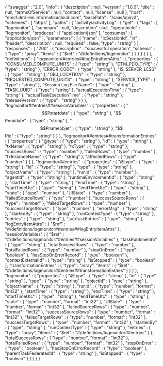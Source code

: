 {
  "swagger" : "2.0",
  "info" : {
    "description" : null,
    "version" : "1.0.0",
    "title" : null,
    "termsOfService" : null,
    "contact" : null,
    "license" : null
  },
  "host" : "emc1.dm1-em.informaticacloud.com",
  "basePath" : "/saas/api/v2",
  "schemes" : [ "https" ],
  "paths" : {
    "activity/activityLog" : {
      "get" : {
        "tags" : [ "logmonitor" ],
        "summary" : null,
        "description" : null,
        "operationId" : "logmonitor",
        "produces" : [ "application/json" ],
        "consumes" : [ "application/json" ],
        "parameters" : [ {
          "name" : "icSessionId",
          "in" : "header",
          "description" : null,
          "required" : false,
          "type" : "string"
        } ],
        "responses" : {
          "200" : {
            "description" : "successful operation",
            "schema" : {
              "type" : "array",
              "items" : {
                "$ref" : "#/definitions/logmonitor"
              }
            }
          }
        }
      }
    }
  },
  "definitions" : {
    "logmonitor##entries##logEntryItemAttrs" : {
      "properties" : {
        "CONSUMED_COMPUTE_UNITS" : {
          "type" : "string"
        },
        "DTM_PDO_TYPE" : {
          "type" : "string"
        },
        "ERROR_CODE" : {
          "type" : "string"
        },
        "IS_SERVER_LESS" : {
          "type" : "string"
        },
        "OBJ_LOCATION" : {
          "type" : "string"
        },
        "REQUESTED_COMPUTE_UNITS" : {
          "type" : "string"
        },
        "SERVICE_TYPE" : {
          "type" : "string"
        },
        "Session Log File Name" : {
          "type" : "string"
        },
        "TASK_UUID" : {
          "type" : "string"
        },
        "actualExecutionTime" : {
          "type" : "string"
        },
        "actualTaskExecutionTime" : {
          "type" : "string"
        },
        "releaseVersion" : {
          "type" : "string"
        }
      }
    },
    "logmonitor##entries##sessionVariables" : {
      "properties" : {
        "$$Pstartdate" : {
          "type" : "string"
        },
        "$$Penddate" : {
          "type" : "string"
        },
        "$$Pnameobjet" : {
          "type" : "string"
        },
        "$$Pid" : {
          "type" : "string"
        }
      }
    },
    "logmonitor##entries##transformationEntries" : {
      "properties" : {
        "@type" : {
          "type" : "string"
        },
        "id" : {
          "type" : "string"
        },
        "txName" : {
          "type" : "string"
        },
        "txType" : {
          "type" : "string"
        },
        "successRows" : {
          "type" : "number"
        },
        "failedRows" : {
          "type" : "number"
        },
        "txInstanceName" : {
          "type" : "string"
        },
        "affectedRows" : {
          "type" : "number"
        }
      }
    },
    "logmonitor##entries" : {
      "properties" : {
        "@type" : {
          "type" : "string"
        },
        "id" : {
          "type" : "string"
        },
        "type" : {
          "type" : "string"
        },
        "objectName" : {
          "type" : "string"
        },
        "runId" : {
          "type" : "number"
        },
        "agentId" : {
          "type" : "string"
        },
        "runtimeEnvironmentId" : {
          "type" : "string"
        },
        "startTime" : {
          "type" : "string"
        },
        "endTime" : {
          "type" : "string"
        },
        "startTimeUtc" : {
          "type" : "string"
        },
        "endTimeUtc" : {
          "type" : "string"
        },
        "state" : {
          "type" : "number"
        },
        "UIState" : {
          "type" : "number"
        },
        "failedSourceRows" : {
          "type" : "number"
        },
        "successSourceRows" : {
          "type" : "number"
        },
        "failedTargetRows" : {
          "type" : "number"
        },
        "successTargetRows" : {
          "type" : "number"
        },
        "errorMsg" : {
          "type" : "string"
        },
        "startedBy" : {
          "type" : "string"
        },
        "runContextType" : {
          "type" : "string"
        },
        "entries" : {
          "type" : "string"
        },
        "subTaskEntries" : {
          "type" : "string"
        },
        "logEntryItemAttrs" : {
          "$ref" : "#/definitions/logmonitor##entries##logEntryItemAttrs"
        },
        "sessionVariables" : {
          "$ref" : "#/definitions/logmonitor##entries##sessionVariables"
        },
        "taskRuntimeInfo" : {
          "type" : "string"
        },
        "totalSuccessRows" : {
          "type" : "number"
        },
        "totalFailedRows" : {
          "type" : "number"
        },
        "stopOnError" : {
          "type" : "boolean"
        },
        "hasStopOnErrorRecord" : {
          "type" : "boolean"
        },
        "contextExternalId" : {
          "type" : "string"
        },
        "isStopped" : {
          "type" : "boolean"
        },
        "transformationEntries" : {
          "type" : "array",
          "items" : {
            "$ref" : "#/definitions/logmonitor##entries##transformationEntries"
          }
        }
      }
    },
    "logmonitor" : {
      "properties" : {
        "@type" : {
          "type" : "string"
        },
        "id" : {
          "type" : "string"
        },
        "type" : {
          "type" : "string"
        },
        "objectId" : {
          "type" : "string"
        },
        "objectName" : {
          "type" : "string"
        },
        "runId" : {
          "type" : "number",
          "format" : "int32"
        },
        "startTime" : {
          "type" : "string"
        },
        "endTime" : {
          "type" : "string"
        },
        "startTimeUtc" : {
          "type" : "string"
        },
        "endTimeUtc" : {
          "type" : "string"
        },
        "state" : {
          "type" : "number",
          "format" : "int32"
        },
        "UIState" : {
          "type" : "number",
          "format" : "int32"
        },
        "failedSourceRows" : {
          "type" : "number",
          "format" : "int32"
        },
        "successSourceRows" : {
          "type" : "number",
          "format" : "int32"
        },
        "failedTargetRows" : {
          "type" : "number",
          "format" : "int32"
        },
        "successTargetRows" : {
          "type" : "number",
          "format" : "int32"
        },
        "startedBy" : {
          "type" : "string"
        },
        "runContextType" : {
          "type" : "string"
        },
        "entries" : {
          "type" : "array",
          "items" : {
            "$ref" : "#/definitions/logmonitor##entries"
          }
        },
        "totalSuccessRows" : {
          "type" : "number",
          "format" : "int32"
        },
        "totalFailedRows" : {
          "type" : "number",
          "format" : "int32"
        },
        "stopOnError" : {
          "type" : "boolean"
        },
        "hasStopOnErrorRecord" : {
          "type" : "boolean"
        },
        "parentTaskFederatedId" : {
          "type" : "string"
        },
        "isStopped" : {
          "type" : "boolean"
        }
      }
    }
  }
}
